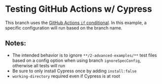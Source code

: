 # Testing GitHub Actions w/ Cypress

This branch uses the [GitHub Actions `if` conditional](https://docs.github.com/en/actions/using-workflows/workflow-syntax-for-github-actions#jobsjob_idif). In this example, a specific configuration will run based on the branch name. 

## Notes:
- The intended behavior is to ignore `**/2-advanced-examples/**` test files based on a config option when using branch `ignoreSpecConfig`, otherwise all tests will run
- Be sure to only install Cypress once by adding `install:false`
- `working-directory` required even if Cypress is at root